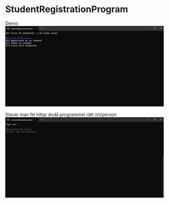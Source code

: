 # StudentRegistrationProgram
Demo:
![demo](https://github.com/AllanCrepin/StudentRegistrationProgram/blob/master/StudentRegistrationProgram/uppgiftdemo.gif)

Stavar man fel hittar ändå programmet rätt ort/person
![demo](https://github.com/AllanCrepin/StudentRegistrationProgram/blob/master/StudentRegistrationProgram/searchdemo.gif)
